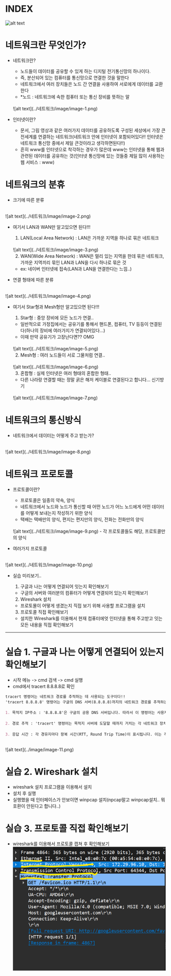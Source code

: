 # INDEX
![alt text](../네트워크/image/image.png)


# 네트워크란 무엇인가?

- 네트워크란?
    - 노드들이 데이터를 공유할 수 있게 하는 디지털 전기통신망의 하나이다.
    - 즉, 분산되어 있는 컴퓨터를 통신망으로 연결한 것을 말한다
    - 네트워크에서 여러 장치들은 노드 간 연결을 사용하여 서로에게 데이터를 교환한다
    - *노드 : 네트워크에 속한 컴퓨터 또는 통신 장비를 뜻하는 말
    <br>
    ![alt text](../네트워크/image/image-1.png)

- 인터넷이란?
    - 문서, 그림 영상과 같은 여러가지 데이터를 공유하도록 구성된 세상에서 가장 큰 전세계를 연결하는 네트워크(네트워크 안에 인터넷이 포함되어있다!! 인터넷은 네트워크 통신망 중에서 제일 큰것이라고 생각하면된다!!)
    - 흔히 www를 인터넷으로 착각하는 경우가 많은데 www는 인터넷을 통해 웹과 관련된 데이터를 공유하는 것(인터넷 통신망에 있는 것들중 제일 많이 사용하는 웹 서비스 : www)


# 네트워크의 분휴

- 크기에 따른 분류
<br>
![alt text](../네트워크/image/image-2.png)

- 여기서 LAN과 WAN만 알고있으면 된다!!!

    1. LAN(Local Area Network) : LAN은 가까운 지역을 하나로 묶은 네트워크
    <br>
    ![alt text](../네트워크/image/image-3.png)

    2. WAN(Wide Area Network) : WAN은 멀리 있는 지역을 한데 묶은 네트워크, 가까운 지역끼리 묶인 LAN과 LAN을 다시 하나로 묶은 것
    - ex: 네이버 인터넷에 접속(LAN과 LAN을 연결한다는 느낌..)


- 연결 형태에 따른 분류
<br>
![alt text](../네트워크/image/image-4.png)

- 여기서 Star형과 Mesh형만 알고있으면 된다!!!

    1. Star형 : 중앙 장비에 모든 노드가 연결..
    - 일반적으로 가정집에서는 공유기를 통해서 핸드폰, 컴퓨터, TV 등등이 연결된다(하나의 장비에 여러가지가 연결되어있다...)
    - 이때 만약 공유기가 고장난다면?? OMG
    <br>
    ![alt text](../네트워크/image/image-5.png)

    2. Mesh형 : 여러 노드들이 서로 그물처럼 연결..
    <br>
    ![alt text](../네트워크/image/image-6.png)

    3. 혼합형 : 실제 인터넷은 여러 형태의 혼합한 형태..
    - 다른 나라랑 연결할 때는 정말 굵은 해저 케이블로 연결된다고 합니다... 신기방기
    <br>
    ![alt text](../네트워크/image/image-7.png)


# 네트워크의 통신방식

- 네트워크에서 데이터는 어떻게 주고 받는가?
<br>
![alt text](../네트워크/image/image-8.png)


# 네트워크 프로토콜

- 프로토콜이란?
    - 프로토콜은 일종의 약속, 양식
    - 네트워크에서 노드와 노드가 통신할 때 어떤 노드가 어느 노드에게 어떤 데이터를 어떻게 보내는지 작성하기 위한 양식
    - 택배는 택배만의 양식, 편지는 편지만의 양식, 전화는 전화만의 양식
    <br>
    ![alt text](../네트워크/image/image-9.png)
    - 각 프로토콜들도 해당, 프로토콜만의 양식

- 여러가지 프로토콜
<br>
![alt text](../네트워크/image/image-10.png)

- 실습 미리보기..
    1. 구글과 나는 어떻게 연결되어 잇는지 확인해보기
    - 구글의 서버와 여러분의 컴퓨터가 어떻게 연결되어 있는지 확인해보기

    2. Wireshark 설치
    - 프로토몰이 어떻게 생겼는지 직접 보기 위해 사용할 프로그램을 설치

    3. 프로토콜 직접 확인해보기
    - 설치한 Wireshark를 이용해서 현재 컴퓨터에엇 인터넷을 통해 주고받고 잇는 모든 내용을 직접 확인해보기
<hr>

# 실습 1. 구글과 나는 어떻게 연결되어 있는지 확인해보기

- 시작 메뉴 -> cmd 검색 -> cmd 실행
- cmd에서 tracert 8.8.8.8로 확인
``` md
tracert 명령어는 네트워크 경로를 추적하는 데 사용되는 도구이다!!
'tracert 8.8.8.8' 명령어는 구글의 DNS 서버(8.8.8.8)까지의 네트워크 경로를 추적하는 것으로 이 명령어는 목적지 서버에 도달하기까지의 각 네트워크 홉(hop)을 통해 패킷이 경우하는 경로와 각 경유지의 응답 시간을 보여줍니다

1. 목적지 IP주소 : '8.8.8.8'은 구글의 공용 DNS 서버입니다. 따라서 이 명령어는 사용자의 컴퓨터에서 구글의 DNS 서버까지의 경로를 추적합니다.

2. 경로 추적 : 'tracert' 명령어는 목적지 서버에 도달할 때까지 거치는 각 네트워크 장치(라우터, 스위치 등)를 추적합니다. 이를 통해 패킷이 목적지에 도달하기까지 경유하는 네트워크 경로를 확인할 수 있습니다.

3. 응답 시간 : 각 경유지마다 왕복 시간(RTT, Round Trip Time)이 표시됩니다. 이는 각 네트워크 장치까지의 응답 시간을 나타내며, 네트워크의 어느 부분에서 지연이 발생하는지 파악할 수 있습니다.
```
<br>
![alt text](../image/image-11.png)


# 실습 2. Wireshark 설치

- wireshark 설치 프로그램을 이용해서 설치
- 설치 후 실행
- 실행했을 때 인터페이스가 안보이면 winpcap 설치(npcap말고 winpcap설치.. 뭐 호환이 안된다고 합니다..)


# 실습 3. 프로토콜 직접 확인해보기

- wireshark를 이용해서 프로토콜 캡쳐 후 확인해보기
![alt text](../image/image-12.png)